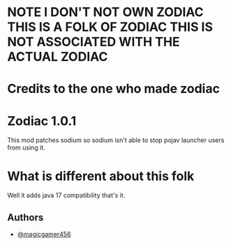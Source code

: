 
# NOTE I DON'T NOT OWN ZODIAC THIS IS A FOLK OF ZODIAC THIS IS NOT ASSOCIATED WITH THE ACTUAL ZODIAC
# Credits to the one who made zodiac

# Zodiac 1.0.1

This mod patches sodium so sodium isn't able to stop pojav launcher users from using it.

# What is different about this folk
Well it adds java 17 compatibility that's it.


## Authors

- [@magicgamer456](https://www.github.com/magicgamer456)


